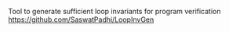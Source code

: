 Tool to generate sufficient loop invariants for program verification
https://github.com/SaswatPadhi/LoopInvGen
